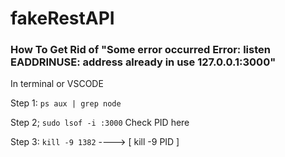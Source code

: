 # fakeRestAPI

### How To Get Rid of "Some error occurred Error: listen EADDRINUSE: address already in use 127.0.0.1:3000"

In terminal or VSCODE 

Step 1: `ps aux | grep node` 

Step 2; `sudo lsof -i :3000` Check PID here 

Step 3: `kill -9 1382`  ----> [ kill -9 PID ]


